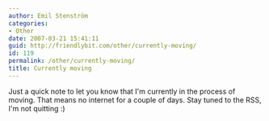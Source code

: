 ```yaml
---
author: Emil Stenström
categories:
- Other
date: 2007-03-21 15:41:11
guid: http://friendlybit.com/other/currently-moving/
id: 119
permalink: /other/currently-moving/
title: Currently moving
---
```


Just a quick note to let you know that I'm currently in the process of moving. That means no internet for a couple of days. Stay tuned to the RSS, I'm not quitting :)
